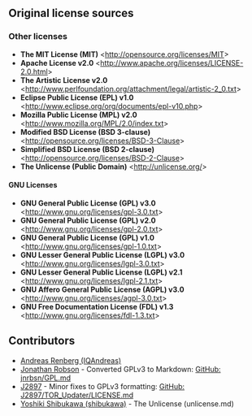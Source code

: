 
## Original license sources

### Other licenses

* **The MIT License (MIT)**  &lt;<http://opensource.org/licenses/MIT>&gt;
* **Apache License v2.0**  &lt;<http://www.apache.org/licenses/LICENSE-2.0.html>&gt;
* **The Artistic License v2.0**  &lt;<http://www.perlfoundation.org/attachment/legal/artistic-2_0.txt>&gt;
* **Eclipse Public License (EPL) v1.0**  &lt;<http://www.eclipse.org/org/documents/epl-v10.php>&gt;
* **Mozilla Public License (MPL) v2.0**  &lt;<http://www.mozilla.org/MPL/2.0/index.txt>&gt;
* **Modified BSD License (BSD 3-clause)**  &lt;<http://opensource.org/licenses/BSD-3-Clause>&gt;
* **Simplified BSD License (BSD 2-clause)**  &lt;<http://opensource.org/licenses/BSD-2-Clause>&gt;
* **The Unlicense (Public Domain)** &lt;<http://unlicense.org/>&gt;

#### GNU Licenses

* **GNU General Public License (GPL) v3.0**  &lt;<http://www.gnu.org/licenses/gpl-3.0.txt>&gt;
* **GNU General Public License (GPL) v2.0**  &lt;<http://www.gnu.org/licenses/gpl-2.0.txt>&gt;
* **GNU General Public License (GPL) v1.0**  &lt;<http://www.gnu.org/licenses/gpl-1.0.txt>&gt;
* **GNU Lesser General Public License (LGPL) v3.0**  &lt;<http://www.gnu.org/licenses/lgpl-3.0.txt>&gt;
* **GNU Lesser General Public License (LGPL) v2.1**  &lt;<http://www.gnu.org/licenses/lgpl-2.1.txt>&gt;
* **GNU Affero General Public License (AGPL) v3.0**  &lt;<http://www.gnu.org/licenses/agpl-3.0.txt>&gt;
* **GNU Free Documentation License (FDL) v1.3**  &lt;<http://www.gnu.org/licenses/fdl-1.3.txt>&gt;

## Contributors

* [Andreas Renberg (IQAndreas)](https://github.com/IQAndreas)
* [Jonathan Robson](https://github.com/jnrbsn) - Converted GPLv3 to Markdown: [GitHub: jnrbsn/GPL.md](https://gist.github.com/jnrbsn/708961)
* [J2897](https://github.com/J2897) - Minor fixes to GPLv3 formatting: [GitHub: J2897/TOR_Updater/LICENSE.md](https://github.com/J2897/TOR_Updater/blob/master/LICENSE.md)
* [Yoshiki Shibukawa (shibukawa)](https://github.com/shibukawa) - The Unlicense (unlicense.md)
